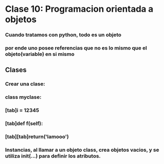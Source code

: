 # Clase 10: Programacion orientada a objetos
### Cuando tratamos con python, todo es un objeto
### por ende uno posee referencias que no es lo mismo que el objeto(variable) en si mismo
## Clases
### Crear una clase:
### class myclase:
### [tab]i = 12345
### [tab]def f(self):
### [tab][tab]return('lamooo')
### Instancias, al llamar a un objeto class, crea objetos vacios, y se utiliza __init__(...) para definir los atributos.
### 
